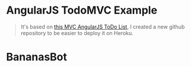 # AngularJS TodoMVC Example

> It's based on [this MVC AngularJS ToDo List](http://todomvc.com/examples/angularjs/#/), I created a new github repository to be easier to deploy it on Heroku.

# BananasBot

